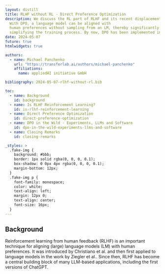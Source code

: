 ```yaml
---
layout: distill
title: RLHF without RL - Direct Preference Optimization
description: We discuss the RL part of RLHF and its recent displacement by direct preference optimization (DPO).
  With DPO, a language model can be aligned with
  human preferences without sampling from an LM, thereby significantly
  simplifying the training process. By now, DPO has been implemented in many projects and seems to be here to stay.
date: 2024-05-07
future: true
htmlwidgets: true

authors:
  - name: Michael Panchenko
    url: "https://transferlab.ai/authors/michael-panchenko"
    affiliations:
      name: appliedAI initiative GmbH

bibliography: 2024-05-07-rlhf-without-rl.bib

toc:
  - name: Background
    id: background
  - name: Is RLHF Reinforcement Learning?
    id: is-rlhf-reinforcement-learning
  - name: Direct Preference Optimization
    id: direct-preference-optimization
  - name: DPO in the Wild - Experiments, LLMs and Software
    id: dpo-in-the-wild-experiments-llms-and-software
  - name: Closing Remarks
    id: closing-remarks

_styles: >
  .fake-img {
    background: #bbb;
    border: 1px solid rgba(0, 0, 0, 0.1);
    box-shadow: 0 0px 4px rgba(0, 0, 0, 0.1);
    margin-bottom: 12px;
  }
  .fake-img p {
    font-family: monospace;
    color: white;
    text-align: left;
    margin: 12px 0;
    text-align: center;
    font-size: 16px;
  }
---
```


## Background

Reinforcement learning from human feedback (RLHF) is an important technique for
aligning (large) language models (LM)
with human preferences. It was introduced by Christiano et al.<d-cite key="christiano2017deep"/> and then first 
applied to language models in the work by Ziegler et al.<d-cite key="ziegler2019fine"/>. 
Since then, RLHF has become a central building block of many LLM-based applications, 
including the first versions of ChatGPT.

